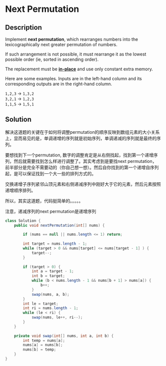 # Next Permutation

## Description

Implement **next permutation**, which rearranges numbers into the lexicographically next greater permutation of numbers.

If such arrangement is not possible, it must rearrange it as the lowest possible order \(ie, sorted in ascending order\).

The replacement must be [**in-place**](http://en.wikipedia.org/wiki/In-place_algorithm) and use only constant extra memory.

Here are some examples. Inputs are in the left-hand column and its corresponding outputs are in the right-hand column.

`1,2,3` → `1,3,2`  
`3,2,1` → `1,2,3`  
`1,1,5` → `1,5,1`

## Solution

解决这道题的关键在于如何将调整permutation的顺序反映到数组元素的大小关系上，显而易见的是，单调递增的序列就是初始序列，单调递减的序列就是最终的序列。

要想找到下一个permutation, 数字的调整肯定是从右侧找起，找到第一个递增序列，然后就需要找到怎么样进行调整了。其实考虑到是要找next permutation，前半部分是完全不需要动的（你自己想一想）。然后自你找到的第一个递增自序列起，是可以保证找到一个大一些的排列方式的。

交换递增子序列紧邻山顶元素和右侧递减序列中刚好大于它的元素，然后元素按照递增顺序排列。

所以，其实这道题，代码挺简单的。。。。。

注意，递减序列的next permutation是递增序列

```java
class Solution {
    public void nextPermutation(int[] nums) {
        
        if (nums == null || nums.length <= 1) return;
        
        int target = nums.length - 1;
        while (target > 0 && nums[target] <= nums[target - 1] ) {
            target--;
        }
        
        if (target > 0) {
            int a = target - 1;
            int b = target;
            while (b < nums.length - 1 && nums[b + 1] > nums[a]) {
                b++;
            }
            swap(nums, a, b);
        }
        int le = target;
        int ri = nums.length - 1;
        while (le < ri) {
            swap(nums, le++, ri--);
        }
    }
    
    private void swap(int[] nums, int a, int b) {
        int temp = nums[a];
        nums[a] = nums[b];
        nums[b] = temp;
    }
}
```

